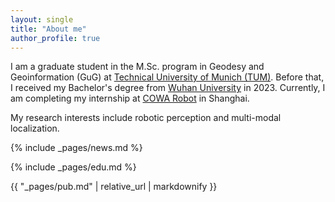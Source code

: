 ```yaml
---
layout: single
title: "About me"
author_profile: true
---
```



<!-- <style>
.page__content {
  font-size: 0.9em;
}
.page__content p {
  font-size: 0.9em;
  line-height: 1.5;
}
.page__content h1, .page__content h2, .page__content h3 {
  font-size: 1.1em;
}

/* Ensure included files like edu.md and news.md inherit the same styles */
.page__content .include-content {
  font-size: 0.9em;
  line-height: 1.5;
}
.page__content .include-content h1, 
.page__content .include-content h2, 
.page__content .include-content h3 {
  font-size: 1.1em;
}
</style> -->

I am a graduate student in the M.Sc. program in Geodesy and Geoinformation (GuG) at [Technical University of Munich (TUM)](https://www.tum.de/en/). Before that, I received my Bachelor's degree from [Wuhan University](https://en.whu.edu.cn/) in 2023. Currently, I am completing my internship at [COWA Robot](https://www.cowarobot.com/) in Shanghai.

My research interests include robotic perception and multi-modal localization.

{% include _pages/news.md %}

{% include _pages/edu.md %}

{{ "_pages/pub.md" | relative_url | markdownify }}